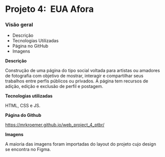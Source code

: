 # Projeto 4:  EUA Afora

### Visão geral

 * Descrição
 * Tecnologias Utilizadas
 * Página no GitHub
 * Imagens

**Descrição**

  Construção de uma página do tipo social voltada para artistas ou amadores de fotografia com objetivo de mostrar, interagir e compartilhar seus trabalhos entre perfís públicos ou privados. A página tem recursos de adição, edição e exclusão de perfil e postagem.

**Tecnologias utilizadas**
 
   HTML, CSS e JS.


**Página do Github**

  https://mrkroemer.github.io/web_project_4_ptbr/ 

**Imagens**

  A maioria das imagens foram importadas do layout do projeto cujo design se encontra no Figma.
